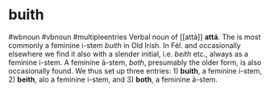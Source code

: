 # buith
#wbnoun
#vbnoun
#multipleentries
Verbal noun of [[attá]] **attá**. The is most commonly a feminine i-stem *buith* in Old Irish. In Fél. and occasionally elsewhere we find it also with a slender initial, i.e. *beith* etc., always as a feminine i-stem. A feminine ā-stem, *both*, presumably the older form, is also occasionally found. We thus set up three entries: 1) **buith**, a feminine i-stem, 2) **beith**, alo a feminine i-stem, and 3) **both**, a feminine ā-stem.